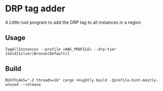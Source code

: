 # DRP tag adder

A Little rust program to add the DRP tag to all instances in a region

## Usage

```shell
TagAllInstances --profile <AWS_PROFILE> --drp-tier [Gold|Silver|Bronze(Default)]
```

## Build
```shell
RUSTFLAGS="-Z threads=16" cargo +nightly build -Zprofile-hint-mostly-unused --release
```